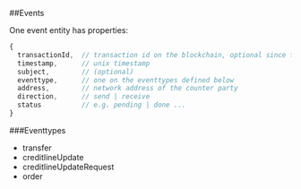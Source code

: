 ##Events

One event entity has properties:

```javascript
{
  transactionId,  // transaction id on the blockchain, optional since transaction might be pending
  timestamp,      // unix timestamp
  subject,        // (optional)
  eventtype,      // one on the eventtypes defined below
  address,        // network address of the counter party
  direction,      // send | receive 
  status          // e.g. pending | done ... 
}
```

###Eventtypes

* transfer
* creditlineUpdate
* creditlineUpdateRequest
* order
